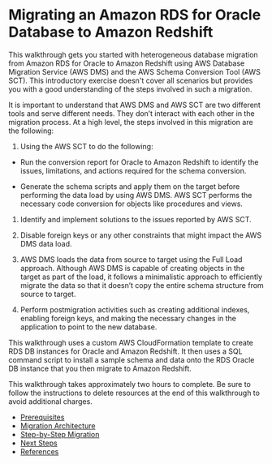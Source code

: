 # Migrating an Amazon RDS for Oracle Database to Amazon Redshift<a name="CHAP_RDSOracle2Redshift"></a>

This walkthrough gets you started with heterogeneous database migration from Amazon RDS for Oracle to Amazon Redshift using AWS Database Migration Service \(AWS DMS\) and the AWS Schema Conversion Tool \(AWS SCT\)\. This introductory exercise doesn't cover all scenarios but provides you with a good understanding of the steps involved in such a migration\. 

It is important to understand that AWS DMS and AWS SCT are two different tools and serve different needs\. They don’t interact with each other in the migration process\. At a high level, the steps involved in this migration are the following:

1.  Using the AWS SCT to do the following:

   +  Run the conversion report for Oracle to Amazon Redshift to identify the issues, limitations, and actions required for the schema conversion\.

   +  Generate the schema scripts and apply them on the target before performing the data load by using AWS DMS\. AWS SCT performs the necessary code conversion for objects like procedures and views\.

1. Identify and implement solutions to the issues reported by AWS SCT\. 

1.  Disable foreign keys or any other constraints that might impact the AWS DMS data load\.

1.  AWS DMS loads the data from source to target using the Full Load approach\. Although AWS DMS is capable of creating objects in the target as part of the load, it follows a minimalistic approach to efficiently migrate the data so that it doesn’t copy the entire schema structure from source to target\.

1.  Perform postmigration activities such as creating additional indexes, enabling foreign keys, and making the necessary changes in the application to point to the new database\.

This walkthrough uses a custom AWS CloudFormation template to create RDS DB instances for Oracle and Amazon Redshift\. It then uses a SQL command script to install a sample schema and data onto the RDS Oracle DB instance that you then migrate to Amazon Redshift\.

This walkthrough takes approximately two hours to complete\. Be sure to follow the instructions to delete resources at the end of this walkthrough to avoid additional charges\.


+ [Prerequisites](CHAP_RDSOracle2Redshift.Prerequisites.md)
+ [Migration Architecture](CHAP_RDSOracle2Redshift.Architecture.md)
+ [Step\-by\-Step Migration](CHAP_RDSOracle2Redshift.Steps.md)
+ [Next Steps](CHAP_RDSOracle2Redshift.NextSteps.md)
+ [References](CHAP_RDSOracle2Redshift.References.md)